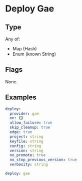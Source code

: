 # Deploy Gae



## Type

Any of:

* Map (Hash)
* Enum (known String)

## Flags

None.


## Examples

```yaml
deploy:
  provider: gae
  on: {}
  allow_failure: true
  skip_cleanup: true
  edge: true
  project: string
  keyfile: string
  config: string
  version: string
  no_promote: true
  no_stop_previous_version: true
  verbosity: string
```

```yaml
deploy: gae

```
